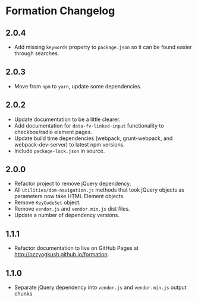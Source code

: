 # Formation Changelog

## 2.0.4

- Add missing `keywords` property to `package.json` so it can be found easier through searches.

## 2.0.3

- Move from `npm` to `yarn`, update some dependencies.

## 2.0.2

- Update documentation to be a little clearer.
- Add documentation for `data-fv-linked-input` functionality to checkbox/radio element pages.
- Update build time dependencies (webpack, grunt-webpack, and webpack-dev-server) to latest npm versions.
- Include `package-lock.json` in source.

## 2.0.0

- Refactor project to remove jQuery dependency.
- All `utilities/dom-navigation.js` methods that took jQuery objects as parameters now take HTML Element objects.
- Remove `KeyCodeSet` object.
- Remove `vendor.js` and `vendor.min.js` dist files.
- Update a number of dependency versions.

## 1.1.1

- Refactor documentation to live on GitHub Pages at http://ozzyogkush.github.io/formation.

## 1.1.0

- Separate jQuery dependency into `vendor.js` and `vendor.min.js` output chunks
